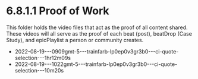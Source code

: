 # 6.8.1.1 Proof of Work
This folder holds the video files that act as the proof of all content shared. These videos will all serve as the proof of each beat (post), beatDrop (Case Study), and epicPlaylist a person or community creates.

- 2022-08-19---0909gmt-5---trainfarb-lp0ep0v3gr3b0---ci-quote-selection---1hr12m09s
- 2022-08-19---1022gmt-5---trainfarb-lp0ep0v3gr3b0---ci-quote-selection---10m20s
